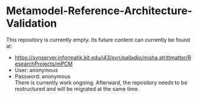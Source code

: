 # Metamodel-Reference-Architecture-Validation
This repository is currently empty. Its future content can currently be found at:
* https://svnserver.informatik.kit.edu/i43/svn/palladio/misha.strittmatter/ResearchProjects/mPCM
* User: anonymous
* Password: anonymous  
There is currently work ongoing. Afterward, the repository needs to be restructured and will be migrated at the same time.
